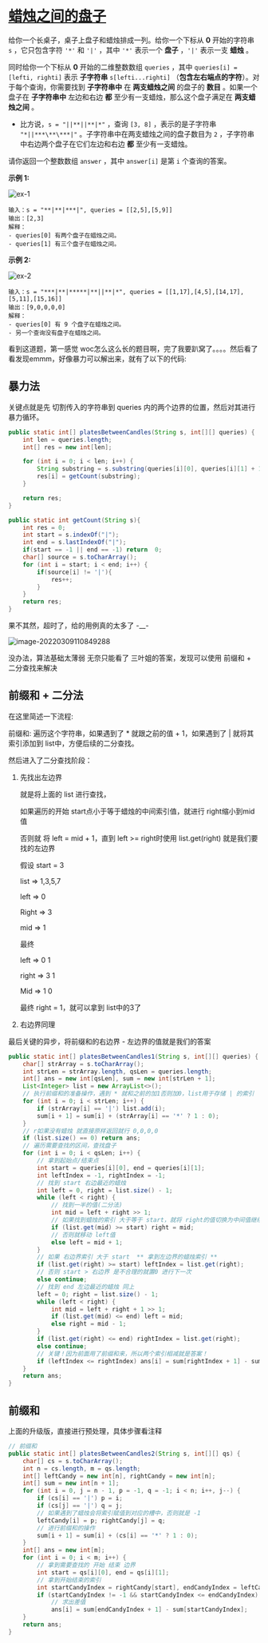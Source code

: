 # [蜡烛之间的盘子](https://leetcode-cn.com/problems/plates-between-candles/)

给你一个长桌子，桌子上盘子和蜡烛排成一列。给你一个下标从 **0** 开始的字符串 `s` ，它只包含字符 `'*'` 和 `'|'` ，其中 `'*'` 表示一个 **盘子** ，`'|'` 表示一支 **蜡烛** 。

同时给你一个下标从 **0** 开始的二维整数数组 `queries` ，其中 `queries[i] = [lefti, righti]` 表示 **子字符串** `s[lefti...righti]` （**包含左右端点的字符**）。对于每个查询，你需要找到 **子字符串中** 在 **两支蜡烛之间** 的盘子的 **数目** 。如果一个盘子在 **子字符串中** 左边和右边 **都** 至少有一支蜡烛，那么这个盘子满足在 **两支蜡烛之间** 。

- 比方说，`s = "||**||**|*"` ，查询 `[3, 8]` ，表示的是子字符串 `"*||***\**\***|"` 。子字符串中在两支蜡烛之间的盘子数目为 `2` ，子字符串中右边两个盘子在它们左边和右边 **都** 至少有一支蜡烛。

请你返回一个整数数组 `answer` ，其中 `answer[i]` 是第 `i` 个查询的答案。

 

**示例 1:**

![ex-1](http://image.tinx.top/ex-1.png)

```
输入：s = "**|**|***|", queries = [[2,5],[5,9]]
输出：[2,3]
解释：
- queries[0] 有两个盘子在蜡烛之间。
- queries[1] 有三个盘子在蜡烛之间。
```

**示例 2:**

![ex-2](http://image.tinx.top/ex-2.png)

```
输入：s = "***|**|*****|**||**|*", queries = [[1,17],[4,5],[14,17],[5,11],[15,16]]
输出：[9,0,0,0,0]
解释：
- queries[0] 有 9 个盘子在蜡烛之间。
- 另一个查询没有盘子在蜡烛之间。
```



看到这道题，第一感觉 woc怎么这么长的题目啊，完了我要趴窝了。。。。然后看了看发现emmm，好像暴力可以解出来，就有了以下的代码:

## 暴力法

关键点就是先 切割传入的字符串到 queries 内的两个边界的位置，然后对其进行暴力循环。

```java
public static int[] platesBetweenCandles(String s, int[][] queries) {
    int len = queries.length;
    int[] res = new int[len];

    for (int i = 0; i < len; i++) {
        String substring = s.substring(queries[i][0], queries[i][1] + 1);
        res[i] = getCount(substring);
    }

    return res;
}

public static int getCount(String s){
    int res = 0;
    int start = s.indexOf("|");
    int end = s.lastIndexOf("|");
    if(start == -1 || end == -1) return  0;
    char[] source = s.toCharArray();
    for (int i = start; i < end; i++) {
        if(source[i] != '|'){
            res++;
        }
    }
    return res;
}
```

果不其然，超时了，给的用例真的太多了 -__-

![image-20220309110849288](http://image.tinx.top/image-20220309110849288.png)



没办法，算法基础太薄弱 无奈只能看了 三叶姐的答案，发现可以使用 前缀和 + 二分查找来解决

## 前缀和 + 二分法

在这里简述一下流程:

前缀和: 遍历这个字符串，如果遇到了 * 就跟之前的值 + 1，如果遇到了 | 就将其索引添加到 list中，方便后续的二分查找。

然后进入了二分查找阶段：

1. 先找出左边界

   就是将上面的 list 进行查找，

   如果遍历的开始 start点小于等于蜡烛的中间索引值，就进行 right缩小到mid值

   否则就 将 left = mid + 1，直到 left >= right时使用 list.get(right) 就是我们要找的左边界

   假设 start = 3

   list => 1,3,5,7

   left => 0

   Right => 3

   mid => 1

   最终

   left => 0 1

   right => 3 1

   Mid => 1 0

   最终 right = 1，就可以拿到 list中的3了

2. 右边界同理

最后关键的异步，将前缀和的右边界 - 左边界的值就是我们的答案

```java
public static int[] platesBetweenCandles1(String s, int[][] queries) {
    char[] strArray = s.toCharArray();
    int strLen = strArray.length, qsLen = queries.length;
    int[] ans = new int[qsLen], sum = new int[strLen + 1];
    List<Integer> list = new ArrayList<>();
    // 执行前缀和的准备操作，遇到 * 就和之前的加1否则加0，list用于存储 | 的索引
    for (int i = 0; i < strLen; i++) {
        if (strArray[i] == '|') list.add(i);
        sum[i + 1] = sum[i] + (strArray[i] == '*' ? 1 : 0);
    }
    // r如果没有蜡烛 就直接原样返回就行 0,0,0,0
    if (list.size() == 0) return ans;
    // 遍历需要查找的区间，查找盘子
    for (int i = 0; i < qsLen; i++) {
        // 拿到起始点/结束点
        int start = queries[i][0], end = queries[i][1];
        int leftIndex = -1, rightIndex = -1;
        // 找到 start 右边最近的蜡烛
        int left = 0, right = list.size() - 1;
        while (left < right) {
            // 找到一半的值(二分法)
            int mid = left + right >> 1;
            // 如果找到蜡烛的索引 大于等于 start，就将 right的值切换为中间值继续寻找
            if (list.get(mid) >= start) right = mid;
            // 否则就移动 left值
            else left = mid + 1;
        }
        // 如果 右边界索引 大于 start  ** 拿到左边界的蜡烛索引 **
        if (list.get(right) >= start) leftIndex = list.get(right);
        // 否则 start > 右边界 是不合理的就置0 进行下一次
        else continue;
        // 找到 end 左边最近的蜡烛 同上
        left = 0; right = list.size() - 1;
        while (left < right) {
            int mid = left + right + 1 >> 1;
            if (list.get(mid) <= end) left = mid;
            else right = mid - 1;
        }
        if (list.get(right) <= end) rightIndex = list.get(right);
        else continue;
        // 关键！因为前面用了前缀和来，所以两个索引相减就是答案！
        if (leftIndex <= rightIndex) ans[i] = sum[rightIndex + 1] - sum[leftIndex];
    }
    return ans;
}
```



## 前缀和

上面的升级版，直接进行预处理，具体步骤看注释

```java
// 前缀和
public static int[] platesBetweenCandles2(String s, int[][] qs) {
    char[] cs = s.toCharArray();
    int n = cs.length, m = qs.length;
    int[] leftCandy = new int[n], rightCandy = new int[n];
    int[] sum = new int[n + 1];
    for (int i = 0, j = n - 1, p = -1, q = -1; i < n; i++, j--) {
        if (cs[i] == '|') p = i;
        if (cs[j] == '|') q = j;
        // 如果遇到了蜡烛会将索引赋值到对应的槽中，否则就是 -1
        leftCandy[i] = p; rightCandy[j] = q;
        // 进行前缀和的操作
        sum[i + 1] = sum[i] + (cs[i] == '*' ? 1 : 0);
    }
    int[] ans = new int[m];
    for (int i = 0; i < m; i++) {
        // 拿到需要查找的 开始 结束 边界
        int start = qs[i][0], end = qs[i][1];
        // 拿到开始结束的索引
        int startCandyIndex = rightCandy[start], endCandyIndex = leftCandy[end];
        if (startCandyIndex != -1 && startCandyIndex <= endCandyIndex)
            // 求出差值
            ans[i] = sum[endCandyIndex + 1] - sum[startCandyIndex];
    }
    return ans;
}
```



 